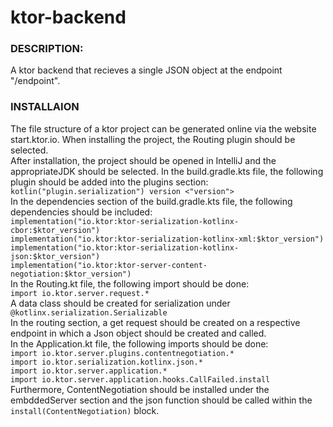 # ktor-backend #
### DESCRIPTION: ###
A ktor backend that recieves a single JSON object at the endpoint "/endpoint".
### INSTALLAION ###
The file structure of a ktor project can be generated online via the website start.ktor.io. When installing the project, the Routing plugin should be selected.  
After installation, the project should be opened in IntelliJ and the appropriateJDK should be selected. In the build.gradle.kts file, the following plugin should be added into the plugins section:  
`kotlin("plugin.serialization") version <"version">`  
In the dependencies section of the build.gradle.kts file, the following dependencies should be included:  
`implementation("io.ktor:ktor-serialization-kotlinx-cbor:$ktor_version")`  
`implementation("io.ktor:ktor-serialization-kotlinx-xml:$ktor_version")`  
`implementation("io.ktor:ktor-serialization-kotlinx-json:$ktor_version")`  
`implementation("io.ktor:ktor-server-content-negotiation:$ktor_version")`  
In the Routing.kt file, the following import should be done:  
`import io.ktor.server.request.*`  
A data class should be created for serialization under `@kotlinx.serialization.Serializable`  
In the routing section, a get request should be created on a respective endpoint in which a Json object should be created and called.  
In the Application.kt file, the following imports should be done:  
`import io.ktor.server.plugins.contentnegotiation.*`  
`import io.ktor.serialization.kotlinx.json.*`  
`import io.ktor.server.application.*`  
`import io.ktor.server.application.hooks.CallFailed.install`  
Furthermore, ContentNegotiation should be installed under the embddedServer section and the json function should be called within the `install(ContentNegotiation)` block.
  
